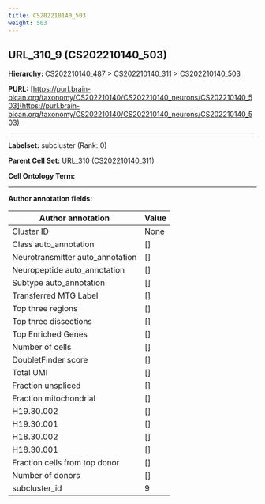 ```yaml
---
title: CS202210140_503
weight: 503
---
```

## URL_310_9 (CS202210140_503)
<b>Hierarchy: </b>
[CS202210140_487](../CS202210140_487) >
[CS202210140_311](../CS202210140_311) >
[CS202210140_503](../CS202210140_503)

**PURL:** [https://purl.brain-bican.org/taxonomy/CS202210140/CS202210140_neurons/CS202210140_503](https://purl.brain-bican.org/taxonomy/CS202210140/CS202210140_neurons/CS202210140_503)

---


**Labelset:** subcluster (Rank: 0)

**Parent Cell Set:** URL_310 ([CS202210140_311](../CS202210140_311))



**Cell Ontology Term:** 

[MARKER GENES.]: #


---

[TRANSFERRED ANNOTATIONS.]: #


[AUTHOR ANNOTATION FIELDS.]: #


**Author annotation fields:**

| Author annotation | Value |
|-------------------|-------|
|Cluster ID|None|
|Class auto_annotation|[]|
|Neurotransmitter auto_annotation|[]|
|Neuropeptide auto_annotation|[]|
|Subtype auto_annotation|[]|
|Transferred MTG Label|[]|
|Top three regions|[]|
|Top three dissections|[]|
|Top Enriched Genes|[]|
|Number of cells|[]|
|DoubletFinder score|[]|
|Total UMI|[]|
|Fraction unspliced|[]|
|Fraction mitochondrial|[]|
|H19.30.002|[]|
|H19.30.001|[]|
|H18.30.002|[]|
|H18.30.001|[]|
|Fraction cells from top donor|[]|
|Number of donors|[]|
|subcluster_id|9|
